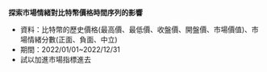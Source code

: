 **探索市場情緒對比特幣價格時間序列的影響**

- 資料：比特幣的歷史價格(最高價、最低價、收盤價、開盤價、市場價值)、市場情緒分數(正面、負面、中立)
- 期間：2022/01/01~2022/12/31
- 試以加進市場指標進去




